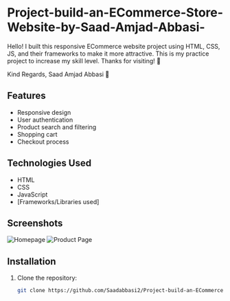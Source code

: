 

# Project-build-an-ECommerce-Store-Website-by-Saad-Amjad-Abbasi-

Hello! I built this responsive ECommerce website project using HTML, CSS, JS, and their frameworks to make it more attractive. This is my practice project to increase my skill level. Thanks for visiting! 💫

Kind Regards,
Saad Amjad Abbasi 💞

## Features

- Responsive design
- User authentication
- Product search and filtering
- Shopping cart
- Checkout process

## Technologies Used

- HTML
- CSS
- JavaScript
- [Frameworks/Libraries used]

## Screenshots

![Homepage](path/to/screenshot.png)
![Product Page](path/to/screenshot.png)

## Installation

1. Clone the repository:
   ```sh
   git clone https://github.com/Saadabbasi2/Project-build-an-ECommerce-Store-Website-by-Saad-Amjad-Abbasi-.git
  
